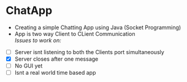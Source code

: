 # ChatApp</br>
- Creating a simple Chatting App using Java (Socket Programming)</br> 
- App is two way Client to CLient Communication </br> 
*Issues to work on:*</br>
- [ ] Server isnt listening to both the Clients port simultaneously</br>
- [x] Server closes after one message</br>
- [ ] No GUI yet</br>
- [ ] Isnt a real world time based app</br>
